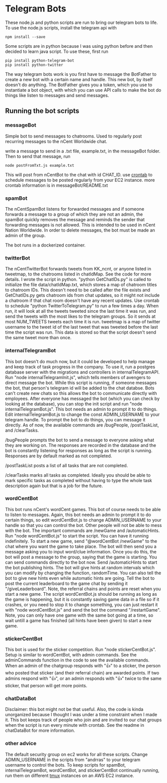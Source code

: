 # Telegram Bots

These node.js and python scripts are run to bring our telegram bots to life.
To use the node.js scripts, install the telegram api with
```
npm install --save
```

Some scripts are in python because I was using python before and then decided to learn java script. To use these, first run
```
pip install python-telegram-bot
pip install python-twitter
```
The way telegram bots work is you first have to message the BotFather to create a new bot with a certain name and handle. This new bot, by itself doesn't do anything. The BotFather gives you a token, which you use to instantiate a bot object, with which you can use API calls to make the bot do things like listen to messages and send messages.

## Running the bot scripts

### messageBot

Simple bot to send messages to chatrooms. Used to regularly post recurring messages to the nCent Worldwide chat.

write a message to send in a .txt file, example.txt, in the messageBot folder.
Then to send that message, run
```
node postFromTxt.js example.txt
```
This will post from nCentBot to the chat with id CHAT_ID.
use [crontab](http://www.adminschoice.com/crontab-quick-reference) to schedule messages to be posted regularly from your EC2 instance. more crontab information is in messageBot/README.txt

### spamBot

The nCentSpamBot listens for forwarded messages and if someone forwards a message to a group of which they are not an admin, the spamBot quickly removes the message and reminds the sender that forwarding messages is not allowed. This is intended to be used in nCent Nation Worldwide. In order to delete messages, the bot must be made an admin of the group.

The bot runs in a dockerized container.

### twitterBot

The nCentTwitterBot forwards tweets from KK_ncnt, or anyone listed in tweetmap, to the chatrooms listed in chatIdMap. See the code for more details. I wrote the script in python. "python GetChatIDs.py" is called to initialize the file data/chatIdMap.txt, which stores a map of chatroom titles to chatroom IDs. This doesn't need to be called after the file exists and GetChatIDs.py gets chatroom ids from chat updates, so it might not include a chatroom if that chat room doesn't have any recent updates.
Use crontab to schedule "python TwitterToTelegram.py" to run a few times a day. When run, it will look at all the tweets tweeted since the last time it was run, and send the tweets with the most likes to the telegram groups. So it sends at most NUM_TWEETS tweets each time it is run.
tweetmap is a map of twitter username to the tweet id of the last tweet that was tweeted before the last time the script was run. This data is stored so that the script doesn't send the same tweet more than once.

### internalTelegramBot

This bot doesn't do much now, but it could be developed to help manage and keep track of task progress in the company.
To use it, run a postgres database server with the migrations and controllers in internalTelegramAPI.
Run "node internalTelegramInit.js", which tells members of avengers to direct message the bot. While this script is running, if someone messages the bot, that person's telegram id will be added to the chat databse. Bots can't create new chats so this allows the bot to communicate directly with employees. After everyone has messaged the bot (which you can check by looking at the database), you can stop the init script and run "node internalTelegramBot.js". This bot needs an admin to prompt it to do things. Edit internalTelegramBot.js to change the const ADMIN_USERNAME to your telegram handle.
To prompt the bot to do things, you can message it directly. As of now, the available commands are /bugPeople, /postTaskList, and /clearTasks.

/bugPeople prompts the bot to send a message to everyone asking what they are working on. The responses are recorded in the database and the bot is constantly listening for responses as long as the script is running. Responses are by default marked as not completed.

/postTaskList posts a list of all tasks that are not completed.

/clearTasks marks all tasks as completed. Ideally you should be able to mark specific tasks as completed without having to type the whole task description again but that is a job for the future.

### wordCentBot

This bot runs nCent's wordCent games. This bot of course needs to be able to listen to messages. Again, this bot needs an admin to prompt it to do certain things, so edit wordCentBot.js to change ADMIN_USERNAME to your handle so that you can control the bot. Other people will not be able to mess with the bot.
The important commands are /newGame and /automaticHints. Run "node wordCentBot.js" to start the script. You can have it running indefinitely. To start a new game, send "@wordCentBot /newGame" to the chat where you want the game to take place. The bot will then send you a message asking you to input word/clue information. Once you do this, the bot will post a message to the group, saying that the game is starting. You can send commands directly to the bot now. Send /automaticHints to start the bot publishing hints. The bot will give hints at random intervals which you can modify by changing the function, randomTime. You can also tell the bot to give new hints even while automatic hints are going. Tell the bot to post the current leaderboard to the game chat by sending it "/giveLeaderboard".
Note, the referral chains and points are reset when you start a new game.
The script wordCentBot.js should be running as long as the game is happening, but it is constantly saving game data in a file so if it crashes, or you need to stop it to change something, you can just restart it with "node wordCentBot.js" and send the bot the command "/restartGame".
Note, you can only have one game with the same bot going at a time, so wait untill a game has finished (all hints have been given) to start a new game.

### stickerCentBot

This bot is used for the sticker competition. Run "node stickerCentBot.js". Setup is similar to wordCentBot, with admin commands. See the adminCommands function in the code to see the available commands. When an admin of the chatgroup responds with "👍" to a sticker, the person who posted that sticker (and their referral chain) are awarded points. If two admins respond with "👍", or an admin responds with "👍" twice to the same sticker, that person will get more points.

### chatDataBot

Disclaimer: this bot might not be that useful. Also, the code is kinda unorganized because I thought I was under a time constraint when I made it.
This bot keeps track of people who join and are invited to our chat groups when the script is run every minute with crontab. See the readme in chatDataBot for more information.

### other advice

The default security group on ec2 works for all these scripts.
Change ADMIN_USERNAME in the scripts from "andrras" to your telegram username to control the bots.
To keep scripts for spamBot, internalTelegramBot, wordCentBot, and stickerCentBot continually running, run them on different [tmux](https://hackernoon.com/a-gentle-introduction-to-tmux-8d784c404340) instances on an AWS EC2 instance.
